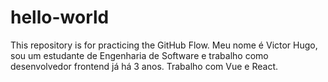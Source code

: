 # hello-world
This repository is for practicing the GitHub Flow.
Meu nome é Victor Hugo, sou um estudante de Engenharia de Software e trabalho como desenvolvedor frontend já há 3 anos. Trabalho com Vue e React.
